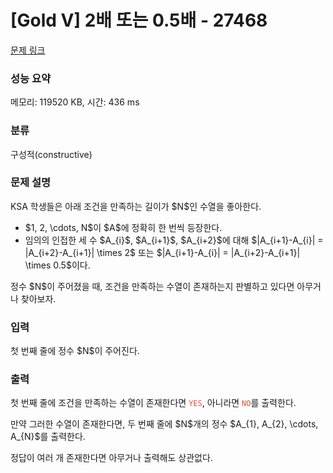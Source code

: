 # [Gold V] 2배 또는 0.5배 - 27468 

[문제 링크](https://www.acmicpc.net/problem/27468) 

### 성능 요약

메모리: 119520 KB, 시간: 436 ms

### 분류

구성적(constructive)

### 문제 설명

<p>KSA 학생들은 아래 조건을 만족하는 길이가 $N$인 수열을 좋아한다.</p>

<ul>
	<li>$1, 2, \cdots, N$이 $A$에 정확히 한 번씩 등장한다.</li>
	<li>임의의 인접한 세 수 $A_{i}$, $A_{i+1}$, $A_{i+2}$에 대해 $|A_{i+1}-A_{i}| = |A_{i+2}-A_{i+1}| \times 2$ 또는 $|A_{i+1}-A_{i}| = |A_{i+2}-A_{i+1}| \times 0.5$이다.</li>
</ul>

<p>정수 $N$이 주어졌을 때, 조건을 만족하는 수열이 존재하는지 판별하고 있다면 아무거나 찾아보자.</p>

### 입력 

 <p>첫 번째 줄에 정수 $N$이 주어진다.</p>

### 출력 

 <p>첫 번째 줄에 조건을 만족하는 수열이 존재한다면 <code><span style="color:#e74c3c;">YES</span></code>, 아니라면 <code><span style="color:#e74c3c;">NO</span></code>를 출력한다.</p>

<p>만약 그러한 수열이 존재한다면, 두 번째 줄에 $N$개의 정수 $A_{1}, A_{2}, \cdots, A_{N}$를 출력한다.</p>

<p>정답이 여러 개 존재한다면 아무거나 출력해도 상관없다.</p>

